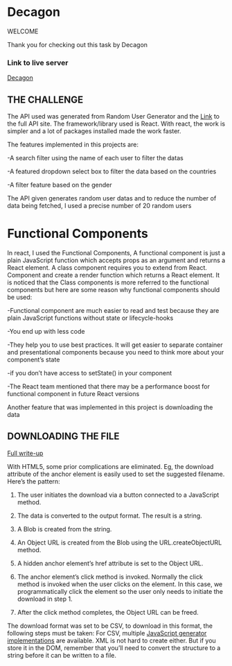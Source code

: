 # Decagon
WELCOME

Thank you for checking out this task by Decagon

### Link to live server
[Decagon](https://xtarachiever.github.io/Raw-Code)

## THE CHALLENGE
The API used was generated from Random User Generator and the [Link](https://randomuser.me/) to the full API site.
The framework/library used is React. With react, the work is simpler and a lot of packages installed made the work faster.

The features implemented in this projects are:

-A search filter using the name of each user to filter the datas

-A featured dropdown select box to filter the data based on the countries

-A filter feature based on the gender

The API given generates random user datas and to reduce the number of data being fetched, I used a precise number of 20 random users

# Functional Components

In react, I used the Functional Components, A functional component is just a plain JavaScript function which accepts props as an argument and returns a React element. A class component requires you to extend from React. Component and create a render function which returns a React element.
It is noticed that the Class components is more referred to the functional components but here are some reason why functional components should be used:

 -Functional component are much easier to read and test because they are plain JavaScript functions without state or lifecycle-hooks
 
 -You end up with less code
 
 -They help you to use best practices. It will get easier to separate container and presentational components because you need to think more about your component’s state        
 
 -if you don’t have access to setState() in your component
 
 -The React team mentioned that there may be a performance boost for functional component in future React versions
 
 Another feature that was implemented in this project is downloading the data
 
 ## DOWNLOADING THE FILE 
 
 [Full write-up](https://medium.com/javascript-in-plain-english/how-to-create-download-and-upload-files-in-react-apps-80893da4247a)

With HTML5, some prior complications are eliminated. Eg, the download attribute of the anchor element is easily used to set the suggested filename. Here’s the pattern:

1) The user initiates the download via a button connected to a JavaScript method.

2) The data is converted to the output format. The result is a string.

3) A Blob is created from the string.

4) An Object URL is created from the Blob using the URL.createObjectURL method.

5) A hidden anchor element’s href attribute is set to the Object URL.

6) The anchor element’s click method is invoked. Normally the click method is invoked when the user clicks on the element. In this case, we programmatically click the element so the user only needs to initiate the download in step 1.

7) After the click method completes, the Object URL can be freed.

The download format was set to be CSV, to download in this format, the following steps must be taken:
For CSV, multiple [JavaScript generator implementations](https://stackoverflow.com/questions/14964035/how-to-export-javascript-array-info-to-csv-on-client-side) are available. XML is not hard to create either. But if you store it in the DOM, remember that you’ll need to convert the structure to a string before it can be written to a file.
